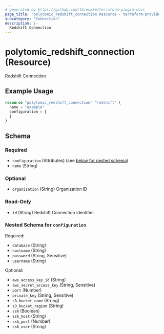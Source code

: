 ```yaml
---
# generated by https://github.com/fbreckle/terraform-plugin-docs
page_title: "polytomic_redshift_connection Resource - terraform-provider-polytomic"
subcategory: "Connection"
description: |-
  Redshift Connection
---
```


# polytomic_redshift_connection (Resource)

Redshift Connection

## Example Usage

```terraform
resource "polytomic_redshift_connection" "redshift" {
  name = "example"
  configuration = {
  }
}
```

<!-- schema generated by tfplugindocs -->
## Schema

### Required

- `configuration` (Attributes) (see [below for nested schema](#nestedatt--configuration))
- `name` (String)

### Optional

- `organization` (String) Organization ID

### Read-Only

- `id` (String) Redshift Connection identifier

<a id="nestedatt--configuration"></a>
### Nested Schema for `configuration`

Required:

- `database` (String)
- `hostname` (String)
- `password` (String, Sensitive)
- `username` (String)

Optional:

- `aws_access_key_id` (String)
- `aws_secret_access_key` (String, Sensitive)
- `port` (Number)
- `private_key` (String, Sensitive)
- `s3_bucket_name` (String)
- `s3_bucket_region` (String)
- `ssh` (Boolean)
- `ssh_host` (String)
- `ssh_port` (Number)
- `ssh_user` (String)


